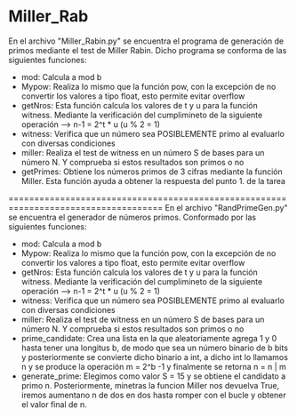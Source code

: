# Miller_Rab

En el archivo "Miller_Rabin.py" se encuentra el programa de generación de primos mediante el test de Miller Rabin. Dicho programa se conforma de las siguientes funciones:
- mod: Calcula a mod b
- Mypow: Realiza lo mismo que la función pow, con la excepción de no convertir los valores a tipo float, esto permite evitar overflow
- getNros: Esta función calcula los valores de t y u para la función witness. Mediante la verificación del cumplimineto de la siguiente operación --> n-1 = 2^t * u (u % 2 = 1)
- witness: Verifica que un número sea POSIBLEMENTE primo al evaluarlo con diversas condiciones
- miller: Realiza el test de witness en un número S de bases para un número N. Y comprueba si estos resultados son primos o no
- getPrimes: Obtiene los números primos de 3 cifras mediante la función Miller. Esta función ayuda a obtener la respuesta del punto 1. de la tarea 

====================================================================================
En el archivo "RandPrimeGen.py" se encuentra el generador de números primos. Conformado por las siguientes funciones:
- mod: Calcula a mod b
- Mypow: Realiza lo mismo que la función pow, con la excepción de no convertir los valores a tipo float, esto permite evitar overflow
- getNros: Esta función calcula los valores de t y u para la función witness. Mediante la verificación del cumplimineto de la siguiente operación --> n-1 = 2^t * u (u % 2 = 1)
- witness: Verifica que un número sea POSIBLEMENTE primo al evaluarlo con diversas condiciones
- miller: Realiza el test de witness en un número S de bases para un número N. Y comprueba si estos resultados son primos o no
- prime_candidate: Crea una lista en la que aleatoriamente agrega 1 y 0 hasta tener una longitus b, de modo que sea un número binario de b bits y posteriormente se convierte dicho binario a int, a dicho int lo llamamos n y se produce la operación m = 2^b -1 y finalmente se retorna n = n | m
- generate_prime: Elegimos como valor S = 15 y se obtiene el candidato a primo n. Posteriormente, minetras la funcion Miller nos devuelva True, iremos aumentano n de dos en dos hasta romper con el bucle y obtener el valor final  de n.

